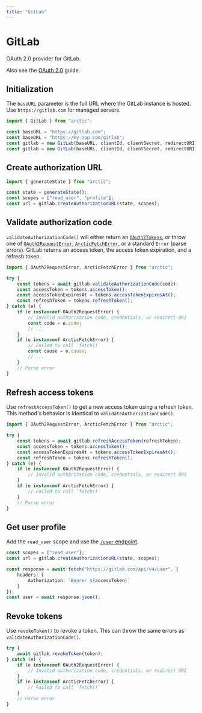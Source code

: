 ```yaml
---
title: "GitLab"
---
```


# GitLab

OAuth 2.0 provider for GitLab.

Also see the [OAuth 2.0](/guides/oauth2) guide.

## Initialization

The `baseURL` parameter is the full URL where the GitLab instance is hosted. Use `https://gitlab.com` for managed servers.

```ts
import { GitLab } from "arctic";

const baseURL = "https://gitlab.com";
const baseURL = "https://my-app.com/gitlab";
const gitlab = new GitLab(baseURL, clientId, clientSecret, redirectURI);
const gitlab = new GitLab(baseURL, clientId, clientSecret, redirectURI);
```

## Create authorization URL

```ts
import { generateState } from "arctic";

const state = generateState();
const scopes = ["read_user", "profile"];
const url = gitlab.createAuthorizationURL(state, scopes);
```

## Validate authorization code

`validateAuthorizationCode()` will either return an [`OAuth2Tokens`](/reference/main/OAuth2Tokens), or throw one of [`OAuth2RequestError`](/reference/main/OAuth2RequestError), [`ArcticFetchError`](/reference/main/ArcticFetchError), or a standard `Error` (parse errors). GitLab returns an access token, the access token expiration, and a refresh token.

```ts
import { OAuth2RequestError, ArcticFetchError } from "arctic";

try {
	const tokens = await gitlab.validateAuthorizationCode(code);
	const accessToken = tokens.accessToken();
	const accessTokenExpiresAt = tokens.accessTokenExpiresAt();
	const refreshToken = tokens.refreshToken();
} catch (e) {
	if (e instanceof OAuth2RequestError) {
		// Invalid authorization code, credentials, or redirect URI
		const code = e.code;
		// ...
	}
	if (e instanceof ArcticFetchError) {
		// Failed to call `fetch()`
		const cause = e.cause;
		// ...
	}
	// Parse error
}
```

## Refresh access tokens

Use `refreshAccessToken()` to get a new access token using a refresh token. This method's behavior is identical to `validateAuthorizationCode()`.

```ts
import { OAuth2RequestError, ArcticFetchError } from "arctic";

try {
	const tokens = await gitlab.refreshAccessToken(refreshToken);
	const accessToken = tokens.accessToken();
	const accessTokenExpiresAt = tokens.accessTokenExpiresAt();
	const refreshToken = tokens.refreshToken();
} catch (e) {
	if (e instanceof OAuth2RequestError) {
		// Invalid authorization code, credentials, or redirect URI
	}
	if (e instanceof ArcticFetchError) {
		// Failed to call `fetch()`
	}
	// Parse error
}
```

## Get user profile

Add the `read_user` scope and use the [`/user` endpoint](https://docs.gitlab.com/ee/api/users.html#list-current-user).

```ts
const scopes = ["read_user"];
const url = gitlab.createAuthorizationURL(state, scopes);
```

```ts
const response = await fetch("https://gitlab.com/api/v4/user", {
	headers: {
		Authorization: `Bearer ${accessToken}`
	}
});
const user = await response.json();
```

## Revoke tokens

Use `revokeToken()` to revoke a token. This can throw the same errors as `validateAuthorizationCode()`.

```ts
try {
	await gitlab.revokeToken(token);
} catch (e) {
	if (e instanceof OAuth2RequestError) {
		// Invalid authorization code, credentials, or redirect URI
	}
	if (e instanceof ArcticFetchError) {
		// Failed to call `fetch()`
	}
	// Parse error
}
```
